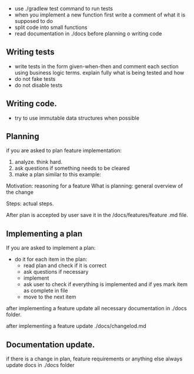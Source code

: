 - use ./gradlew test command to run tests
- when you implement a new function first write a comment of what it is supposed to do
- split code into small functions
- read documentation in ./docs before planning o writing code

## Writing tests

- write tests in the form given-when-then and comment each section using business logic terms. explain fully what is
  being tested and how
- do not fake tests
- do not disable tests

## Writing code.

- try to use immutable data structures when possible

## Planning

if you are asked to plan feature implementation:

1. analyze. think hard.
2. ask questions if something needs to be cleared
3. make a plan similar to this example:

Motivation: reasoning for a feature
What is planning: general overview of the change

Steps: actual steps.

After plan is accepted by user save it in the /docs/features/feature <feature name>.md file.

## Implementing a plan

If you are asked to implement a plan:

- do it for each item in the plan:
   - read plan and check if it is correct
   - ask questions if necessary
   - implement
   - ask user to check if everything is implemented and if yes mark item as complete in file
   - move to the next item

after implementing a feature update all necessary documentation in ./docs folder.

after implementing a feature update ./docs/changelod.md 


## Documentation update. 

if there is a change in plan, feature requirements or anything else always update docs in ./docs folder 
